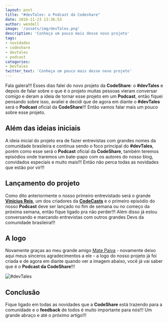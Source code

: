 ```yaml
---
layout: post
title: "#devTales: o Podcast da Codeshare"
date: 2016-11-23 13:36:53
author: wendell
image: '/assets/img/devTales.png'
description: 'Conheça um pouco mais desse novo projeto'
tags:
- novidades
- codeshare
- devtales
- podcast
categories:
- DevTales
twitter_text: 'Conheça um pouco mais desse novo projeto'
---
```


Fala galera!!! Esses dias falei do novo projeto da **CodeShare**: o **#devTales** e depois de falar sobre o que é o projeto muitas pessoas vieram conversar comigo e deram a ideia de tornar esse projeto em um **Podcast**, então fiquei pensando sobre isso, avaliei e decidi que de agora em diante o **#devTales** será o **Podcast** oficial da **CodeShare**!!! Então vamos falar mais um pouco sobre esse projeto.

## Além das ideias iniciais

A ideia inicial do projeto era de fazer entrevistas com grandes nomes da comunidade brasileira e continua sendo o foco principal do **#devTales**, porém como esse será o **Podcast** oficial da **CodeShare**, também teremos episódios onde traremos um bate-papo com os autores do nosso blog, convidados especiais e muito mais!!! Então não perca todas as novidades que estão por vir!!!

## Lançamento do projeto

Como dito anteriormente o nosso primeiro entrevistado será o grande **[Vinicius Reis](https://github.com/vinicius73)**, um dos criadores da **[CodeCasts](https://codecasts.com.br)** e o primeiro episódio do nosso **Podcast** deve ser lançado no fim de semana ou no começo da próxima semana, então fique ligado pra não perder!!! Além disso já estou conversando e marcando entrevistas com outros grandes Devs da comunidade brasileira!!!

## A logo

Novamente graças ao meu grande amigo [Mate Paiva](http://matepaiva.com) - novamente deixo aqui meus sinceros agradecimentos a ele - a logo do nosso projeto já foi criada e de agora em diante quando ver a imagem abaixo, você já vai saber que é o **Podcast da CodeShare**!!!

![#devTales](http://blog.codeshare.com.br/assets/img/devTales.png)

## Conclusão

Fique ligado em todas as novidades que a **CodeShare** está trazendo para a comunidade e o **feedback** de todos é muito importante para nós!!! Um grande abraço e até o próximo artigo!!!
